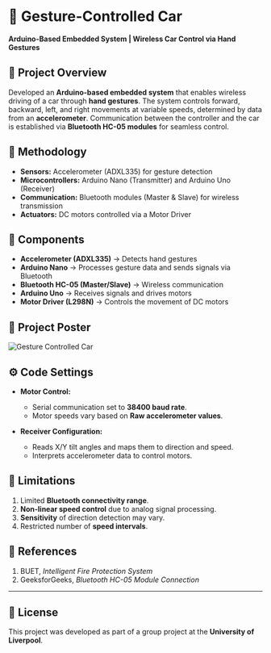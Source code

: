 # 🚗 Gesture-Controlled Car

**Arduino-Based Embedded System | Wireless Car Control via Hand Gestures**

## 📖 Project Overview

Developed an **Arduino-based embedded system** that enables wireless driving of a car through **hand gestures**. The system controls forward, backward, left, and right movements at variable speeds, determined by data from an **accelerometer**. Communication between the controller and the car is established via **Bluetooth HC-05 modules** for seamless control.

## 🔧 Methodology

- **Sensors:** Accelerometer (ADXL335) for gesture detection  
- **Microcontrollers:** Arduino Nano (Transmitter) and Arduino Uno (Receiver)  
- **Communication:** Bluetooth modules (Master & Slave) for wireless transmission  
- **Actuators:** DC motors controlled via a Motor Driver  

## 🔗 Components

- **Accelerometer (ADXL335)** → Detects hand gestures  
- **Arduino Nano** → Processes gesture data and sends signals via Bluetooth  
- **Bluetooth HC-05 (Master/Slave)** → Wireless communication  
- **Arduino Uno** → Receives signals and drives motors  
- **Motor Driver (L298N)** → Controls the movement of DC motors  

## 📸 Project Poster

![Gesture Controlled Car](./screenshots/gesture_control_poster.jpg)

## ⚙️ Code Settings

- **Motor Control:**  
  - Serial communication set to **38400 baud rate**.  
  - Motor speeds vary based on **Raw accelerometer values**.  

- **Receiver Configuration:**  
  - Reads X/Y tilt angles and maps them to direction and speed.  
  - Interprets accelerometer data to control motors.

## 🚀 Limitations

1. Limited **Bluetooth connectivity range**.  
2. **Non-linear speed control** due to analog signal processing.  
3. **Sensitivity** of direction detection may vary.  
4. Restricted number of **speed intervals**.

## 📄 References

1. BUET, *Intelligent Fire Protection System*  
2. GeeksforGeeks, *Bluetooth HC-05 Module Connection*  

---

## 📄 License

This project was developed as part of a group project at the **University of Liverpool**.


